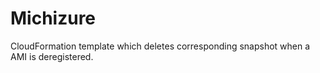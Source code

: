 # Michizure

CloudFormation template which deletes corresponding snapshot when a AMI is deregistered.
